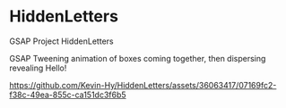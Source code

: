 # HiddenLetters
GSAP Project HiddenLetters

GSAP Tweening animation of boxes coming together, then dispersing revealing Hello!

https://github.com/Kevin-Hy/HiddenLetters/assets/36063417/07169fc2-f38c-49ea-855c-ca151dc3f6b5

